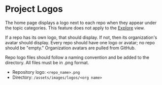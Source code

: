 # Project Logos

The home page displays a logo next to each repo when they appear under the topic categories. This feature does not apply to the [Explore](/explore/#/AllSoftware) view.

If a repo has its own logo, that should display. If not, then its organization's avatar should display. Every repo should have one logo or avatar; no repo should be "empty." Organization avatars are pulled from GitHub.

Repo logo files should follow a naming convention and be added to the directory. All files must be in .png format.

- Repository logo: `<repo_name>.png`
- Directory: `/assets/images/logos/<org name>`
